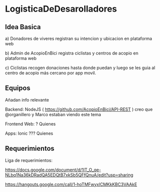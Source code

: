 # LogisticaDeDesarolladores

## Idea Basica

a) Donadores de viveres registran su intencion y ubicacion en plataforma web

b) Admin de AcopioEnBici registra ciclistas y centros de acopio en plataforma web

c) Ciclistas recogen donaciones hasta donde puedan y luego se les guia al centro de acopio más cercano por app movil.

## Equipos

Añadan info relevante

Backend: NodeJS ( https://github.com/AcopioEnBici/API-REST ) creo que @organillero y Marco estaban viendo este tema

Frontend Web: ? Quienes

Apps: Ionic ??? Quienes

## Requerimientos

Liga de requerimientos:

https://docs.google.com/document/d/1lT_O_qe-NLbq1Na36kDRadQA5EDQtB7xkSb5QFfQnuA/edit?usp=sharing

https://hangouts.google.com/call/1-hoTMFwyxlCMKkKBC3VAAkE
